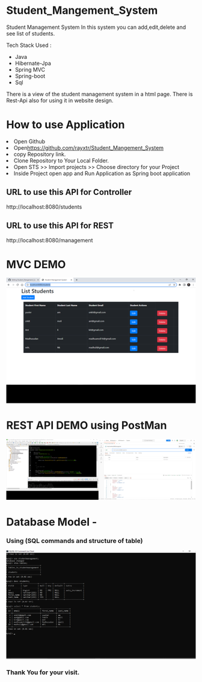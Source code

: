 # Student_Mangement_System

Student Management System 
In this system you can add,edit,delete and see list of students. 

Tech Stack Used : 
<ul>
<li>Java</li>
<li>Hibernate-Jpa</li>
<li>Spring MVC</li>
<li>Spring-boot</li>
<li>Sql</li>
</ul>

There is a view of the student management system in a html page. 
There is Rest-Api also for using it in website design.
<h1>How to use Application</h1>
<li>Open Github</li>
<li>Open<a href="https://github.com/rayxtr/Student_Mangement_System">https://github.com/rayxtr/Student_Mangement_System</a></li>
<li>copy Repository link.</li>
<li>Clone Repository to Your Local Folder.</li>
<li>Open STS >> Import projects >> Choose directory for your Project</li>
<li>Inside Project open app and Run Application as Spring boot application</li>
<h2>URL to use this API for Controller</h2>http://localhost:8080/students
<h2>URL to use this API for REST </h2>http://localhost:8080/management
<h1>MVC DEMO</h1>
<img src="https://github.com/rayxtr/Student_Mangement_System/blob/main/Screenshot%20(35).png?raw=true"/>

<h1>REST API DEMO using PostMan</h1>
<img src ="https://github.com/rayxtr/Student_Mangement_System/blob/main/Screenshot%20(36).png?raw=true"/>

<h1>Database Model - </h1><h3>Using (SQL commands and structure of table)</h3>
<img src="https://github.com/rayxtr/Student_Mangement_System/blob/main/Screenshot%20(37).png?raw=true"/>

<h3>Thank You for your visit.</h3>



